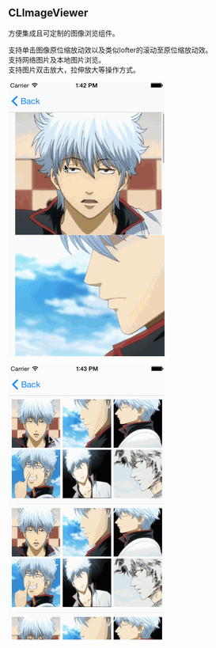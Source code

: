 ## CLImageViewer

方便集成且可定制的图像浏览组件。  

支持单击图像原位缩放动效以及类似lofter的滚动至原位缩放动效。  
支持网络图片及本地图片浏览。  
支持图片双击放大，拉伸放大等操作方式。  

![](/demogif/example1.gif)  

![](/demogif/example2.gif)  